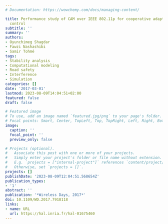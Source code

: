 ```yaml
---
# Documentation: https://wowchemy.com/docs/managing-content/

title: Performance study of CAM over IEEE 802.11p for cooperative adaptive cruise
  control
subtitle: ''
summary: ''
authors:
- Oyunchimeg Shagdar
- Fawzi Nashashibi
- Samir Tohmé
tags:
- Stability analysis
- Computational modeling
- Road safety
- Interference
- Simulation
categories: []
date: '2017-03-01'
lastmod: 2023-08-09T14:04:51+02:00
featured: false
draft: false

# Featured image
# To use, add an image named `featured.jpg/png` to your page's folder.
# Focal points: Smart, Center, TopLeft, Top, TopRight, Left, Right, BottomLeft, Bottom, BottomRight.
image:
  caption: ''
  focal_point: ''
  preview_only: false

# Projects (optional).
#   Associate this post with one or more of your projects.
#   Simply enter your project's folder or file name without extension.
#   E.g. `projects = ["internal-project"]` references `content/project/deep-learning/index.md`.
#   Otherwise, set `projects = []`.
projects: []
publishDate: '2023-08-09T12:04:51.568654Z'
publication_types:
- '1'
abstract: ''
publication: '*Wireless Days, 2017*'
doi: 10.1109/WD.2017.7918118
links:
- name: URL
  url: https://hal.inria.fr/hal-01675460
---
```

